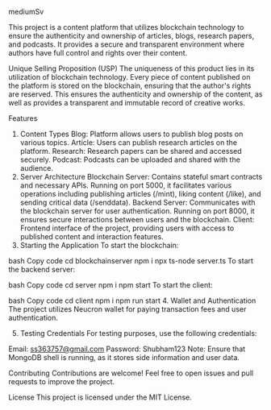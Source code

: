 
mediumSv

This project is a content platform that utilizes blockchain technology to ensure the authenticity and ownership of articles, blogs, research papers, and podcasts. It provides a secure and transparent environment where authors have full control and rights over their content.

Unique Selling Proposition (USP)
The uniqueness of this product lies in its utilization of blockchain technology. Every piece of content published on the platform is stored on the blockchain, ensuring that the author's rights are reserved. This ensures the authenticity and ownership of the content, as well as provides a transparent and immutable record of creative works.

Features
1. Content Types
Blog: Platform allows users to publish blog posts on various topics.
Article: Users can publish research articles on the platform.
Research: Research papers can be shared and accessed securely.
Podcast: Podcasts can be uploaded and shared with the audience.
2. Server Architecture
Blockchain Server: Contains stateful smart contracts and necessary APIs. Running on port 5000, it facilitates various operations including publishing articles (/mint), liking content (/like), and sending critical data (/senddata).
Backend Server: Communicates with the blockchain server for user authentication. Running on port 8000, it ensures secure interactions between users and the blockchain.
Client: Frontend interface of the project, providing users with access to published content and interaction features.
3. Starting the Application
To start the blockchain:

bash
Copy code
cd blockchainserver
npm i 
npx ts-node server.ts
To start the backend server:

bash
Copy code
cd server
npm i
npm start
To start the client:

bash
Copy code
cd client 
npm i
npm run start
4. Wallet and Authentication
The project utilizes Neucron wallet for paying transaction fees and user authentication.

5. Testing Credentials
For testing purposes, use the following credentials:

Email: ss363757@gmail.com
Password: Shubham123
Note:
Ensure that MongoDB shell is running, as it stores side information and user data.

Contributing
Contributions are welcome! Feel free to open issues and pull requests to improve the project.

License
This project is licensed under the MIT License.
